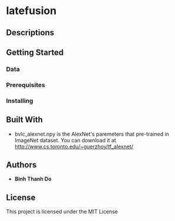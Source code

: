 # latefusion

## Descriptions

## Getting Started

### Data

### Prerequisites

### Installing

## Built With

* bvlc_alexnet.npy is the AlexNet's paremeters that pre-trained in ImageNet dataset. You can download it at http://www.cs.toronto.edu/~guerzhoy/tf_alexnet/

## Authors

* **Binh Thanh Do** 

## License

This project is licensed under the MIT License